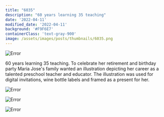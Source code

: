 ```yaml
---
title: "6035"
description: "60 years learning 35 teaching"
date: '2022-04-11'
modified_date: '2022-04-11'
background: '#F9F6E7'
containerClass: 'text-gray-900'
image: /assets/images/posts/thumbnails/6035.png
---
```


![Error](@@baseUrl@@/assets/images/posts/6035/000.png)

60 years learning 35 teaching. To celebrate her retirement and birthday party Maria Jose's family wanted an illustration depicting her career as a talented preschool teacher and educator. 
The illustration was used for digital invitations, wine bottle labels and framed as a present for her.


![Error](@@baseUrl@@/assets/images/posts/6035/001.png)

![Error](@@baseUrl@@/assets/images/posts/6035/002.png)

![Error](@@baseUrl@@/assets/images/posts/6035/003.png)
